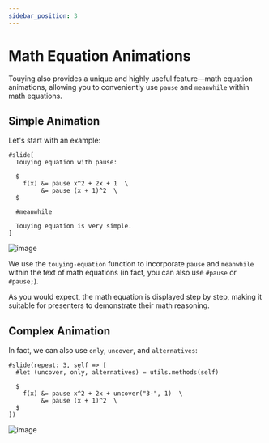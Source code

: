 ```yaml
---
sidebar_position: 3
---
```


# Math Equation Animations

Touying also provides a unique and highly useful feature—math equation animations, allowing you to conveniently use `pause` and `meanwhile` within math equations.

## Simple Animation

Let's start with an example:

```typst
#slide[
  Touying equation with pause:

  $
    f(x) &= pause x^2 + 2x + 1  \
         &= pause (x + 1)^2  \
  $

  #meanwhile

  Touying equation is very simple.
]
```

![image](https://github.com/touying-typ/touying/assets/34951714/d176e61f-c0da-4c2a-a1bf-52621be5adb2)

We use the `touying-equation` function to incorporate `pause` and `meanwhile` within the text of math equations (in fact, you can also use `#pause` or `#pause;`).

As you would expect, the math equation is displayed step by step, making it suitable for presenters to demonstrate their math reasoning.

## Complex Animation

In fact, we can also use `only`, `uncover`, and `alternatives`:

```typst
#slide(repeat: 3, self => [
  #let (uncover, only, alternatives) = utils.methods(self)

  $
    f(x) &= pause x^2 + 2x + uncover("3-", 1)  \
         &= pause (x + 1)^2  \
  $
])
```

![image](https://github.com/touying-typ/touying/assets/34951714/f2df14a2-6424-4c53-81f7-1595aa330660)